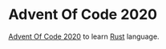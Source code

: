 # Advent Of Code 2020

[Advent Of Code 2020](https://adventofcode.com) to learn [Rust](rust-lang.org/) language.